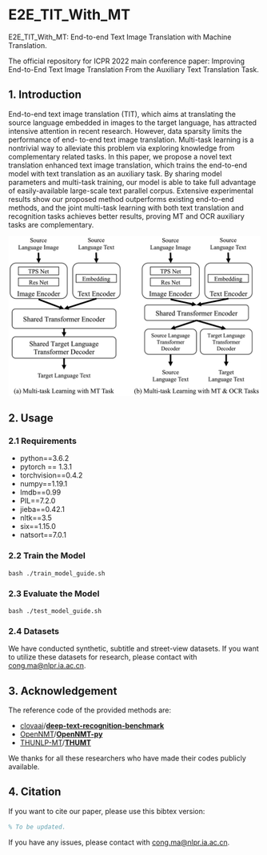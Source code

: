# E2E_TIT_With_MT


E2E_TIT_With_MT: End-to-end Text Image Translation with Machine Translation.

The official repository for ICPR 2022 main conference paper: Improving End-to-End Text Image Translation From the Auxiliary Text Translation Task.



## 1. Introduction

End-to-end text image translation (TIT), which aims at translating the source language embedded in images to the target language, has attracted intensive attention in recent research. However, data sparsity limits the performance of end- to-end text image translation. Multi-task learning is a nontrivial way to alleviate this problem via exploring knowledge from complementary related tasks. In this paper, we propose a novel text translation enhanced text image translation, which trains the end-to-end model with text translation as an auxiliary task. By sharing model parameters and multi-task training, our model is able to take full advantage of easily-available large-scale text parallel corpus. Extensive experimental results show our proposed method outperforms existing end-to-end methods, and the joint multi-task learning with both text translation and recognition tasks achieves better results, proving MT and OCR auxiliary tasks are complementary.



<img src="./Figures/model.png" style="zoom:180%;" />



## 2. Usage

### 2.1 Requirements

- python==3.6.2
- pytorch == 1.3.1
- torchvision==0.4.2
- numpy==1.19.1
- lmdb==0.99
- PIL==7.2.0
- jieba==0.42.1
- nltk==3.5
- six==1.15.0
- natsort==7.0.1



### 2.2 Train the Model

```shell
bash ./train_model_guide.sh
```



### 2.3 Evaluate the Model

```shell
bash ./test_model_guide.sh
```



### 2.4 Datasets

We have conducted synthetic, subtitle and street-view datasets. If you want to utilize these datasets for research, please contact with [cong.ma@nlpr.ia.ac.cn](mailto:cong.ma@nlpr.ia.ac.cn).



## 3. Acknowledgement

The reference code of the provided methods are:

- [clovaai](https://github.com/clovaai)/**[deep-text-recognition-benchmark](https://github.com/clovaai/deep-text-recognition-benchmark)**
- [OpenNMT](https://github.com/OpenNMT)/**[OpenNMT-py](https://github.com/OpenNMT/OpenNMT-py)**
- [THUNLP-MT](https://github.com/THUNLP-MT)/**[THUMT](https://github.com/THUNLP-MT/THUMT)**


We thanks for all these researchers who have made their codes publicly available.



## 4. Citation

If you want to cite our paper, please use this bibtex version:

```latex
% To be updated.
```

If you have any issues, please contact with [cong.ma@nlpr.ia.ac.cn](mailto:cong.ma@nlpr.ia.ac.cn).
